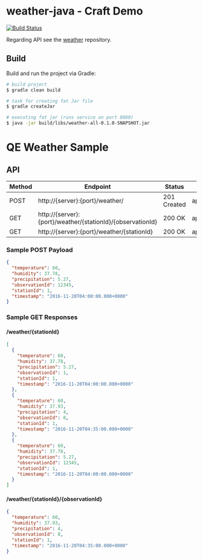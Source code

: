 # weather-java - Craft Demo
[![Build Status](https://travis-ci.org/balajiarunachalam/weather.svg?branch=develop)](https://travis-ci.org/balajiarunchalam/weather)

Regarding API see the [weather](https://github.com/balajiarunachalam/weather-java) repository.

## Build

Build and run the project via Gradle:
```bash
# build project
$ gradle clean build

# task for creating fat Jar file
$ gradle createJar

# executing fat jar (runs service on port 8080)
$ java -jar build/libs/weather-all-0.1.0-SNAPSHOT.jar
```


# QE Weather Sample

## API

| Method | Endpoint                                                   | Status      | Media Type       |
|--------|------------------------------------------------------------|-------------|------------------|
| POST   | http://{server}:{port}/weather/                            | 201 Created | application/json |
| GET    | http://{server}:{port}/weather/{stationId}/{observationId} | 200 OK      | application/json |
| GET    | http://{server}:{port}/weather/{stationId}                 | 200 OK      | application/json |

### Sample POST Payload
```json
{
  "temperature": 60,
  "humidity": 37.78,
  "precipitation": 5.27,
  "observationId": 12345,
  "stationId": 1,
  "timestamp": "2016-11-20T04:00:00.000+0000"
}
```

### Sample GET Responses

#### /weather/{stationId}
```json
[
  {
    "temperature": 60,
    "humidity": 37.78,
    "precipitation": 5.27,
    "observationId": 1,
    "stationId": 1,
    "timestamp": "2016-11-20T04:00:00.000+0000"
  },
  {
    "temperature": 60,
    "humidity": 37.93,
    "precipitation": 4,
    "observationId": 8,
    "stationId": 1,
    "timestamp": "2016-11-20T04:35:00.000+0000"
  },
  {
    "temperature": 60,
    "humidity": 37.78,
    "precipitation": 5.27,
    "observationId": 12345,
    "stationId": 1,
    "timestamp": "2016-11-20T04:00:00.000+0000"
  }
]
```

#### /weather/{stationId}/{observationId}
```json
{
  "temperature": 60,
  "humidity": 37.93,
  "precipitation": 4,
  "observationId": 8,
  "stationId": 1,
  "timestamp": "2016-11-20T04:35:00.000+0000"
}
```


